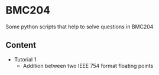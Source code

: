 # BMC204
Some python scripts that help to solve questions in BMC204

## Content

* Tutorial 1
  * Addition between two IEEE 754 format floating points
